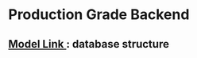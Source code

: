 # Production Grade Backend 

## [ Model Link ](https://app.eraser.io/workspace/YtPqZ1VogxGy1jzIDkzj) : database structure



